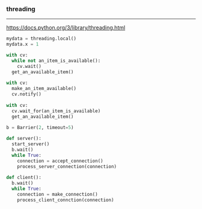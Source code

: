 ### threading
---
https://docs.python.org/3/library/threading.html

```py
mydata = threading.local()
mydata.x = 1

with cv:
  while not an_item_is_available():
    cv.wait()
  get_an_available_item()
  
with cv:
  make_an_item_available()
  cv.notify()
  
with cv:
  cv.wait_for(an_item_is_available)
  get_an_available_item()
  
b = Barrier(2, timeout=5)

def server():
  start_server()
  b.wait()
  while True:
    connection = accept_connection()
    process_server_connection(connection)
    
def client():
  b.wait()
  while True:
    connection = make_connection()
    process_client_connction(connection)
```

```
```

```
```


